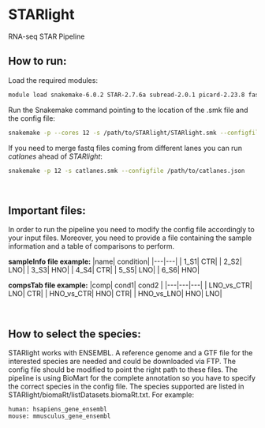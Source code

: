 # STARlight
RNA-seq STAR Pipeline

## How to run:
Load the required modules:

```bash
module load snakemake-6.0.2 STAR-2.7.6a subread-2.0.1 picard-2.23.8 fastqc-0.11.9 R-4.0.3 multiqc-1.9 cutadapt-3.3 samtools-1.11 deeptools-3.5.0
```

Run the Snakemake command pointing to the location of the .smk file and the config file:

```bash
snakemake -p --cores 12 -s /path/to/STARlight/STARlight.smk --configfile /path/to/config.json
```

If you need to merge fastq files coming from different lanes you can run *catlanes* ahead of *STARlight*:

```bash
snakemake -p 12 -s catlanes.smk --configfile /path/to/catlanes.json
```
<br>

## Important files:
In order to run the pipeline you need to modify the config file accordingly to your input files. Moreover, you need to provide a file containing the sample information and a table of comparisons to perform.

**sampleInfo file example:**
|name| condition|
|---|---|
| 1_S1|	CTR|
| 2_S2|	LNO|
| 3_S3|	HNO|
| 4_S4|	CTR|
| 5_S5|	LNO|
| 6_S6|	HNO|

**compsTab file example:**
|comp| cond1| cond2 |
|---|---|---|
| LNO_vs_CTR| LNO| CTR|
| HNO_vs_CTR| HNO| CTR|
| HNO_vs_LNO| HNO| LNO|

<br>

## How to select the species:
STARlight works with ENSEMBL. A reference genome and a GTF file for the interested species are needed and could be downloaded via FTP. The config file should be modified to point the right path to these files. The pipeline is using BioMart for the complete annotation so you have to specify the correct species in the config file. The species supported are listed in STARlight/biomaRt/listDatasets.biomaRt.txt. For example:

```bash=
human: hsapiens_gene_ensembl
mouse: mmusculus_gene_ensembl
```